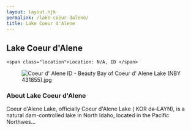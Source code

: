 ```yaml
---
layout: layout.njk
permalink: /lake-coeur-dalene/
title: Lake Coeur d'Alene
---
```


<article class="attraction-detail container">
  <h2>Lake Coeur d'Alene</h2>
  <div class="attraction-meta">
    
    <span class="location">Location: N/A, ID </span>
  </div>
  <figure class="attraction-image">
    <img src="https://upload.wikimedia.org/wikipedia/commons/1/1e/Coeur_d%27_Alene_ID_-_Beauty_Bay_of_Coeur_d%27_Alene_Lake_%28NBY_431855%29.jpg?v=1743943749171" alt="Coeur d' Alene ID - Beauty Bay of Coeur d' Alene Lake (NBY 431855).jpg" loading="lazy">
  </figure>
  <div class="attraction-description">
    <h3>About Lake Coeur d'Alene</h3>
    <p>Coeur d'Alene Lake, officially Coeur d'Alene Lake (  KOR də-LAYN), is a natural dam-controlled lake in North Idaho, located in the Pacific Northwes...</p>
  </div>
  
</article>